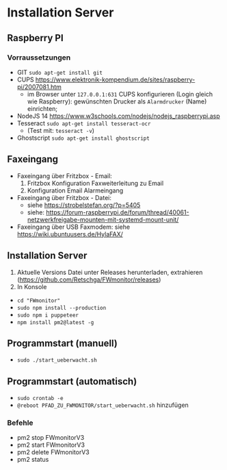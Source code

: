 # Installation Server

## Raspberry PI

### Vorraussetzungen

-   GIT `sudo apt-get install git`
-   CUPS <https://www.elektronik-kompendium.de/sites/raspberry-pi/2007081.htm>
    -   im Browser unter `127.0.0.1:631` CUPS konfigurieren (Login gleich wie Raspberry):
        gewünschten Drucker als `Alarmdrucker` (Name) einrichten;
-   NodeJS 14 <https://www.w3schools.com/nodejs/nodejs_raspberrypi.asp>
-   Tesseract `sudo apt-get install tesseract-ocr`
    -   (Test mit: `tesseract -v`)
-   Ghostscript `sudo apt-get install ghostscript`

## Faxeingang

-   Faxeingang über Fritzbox - Email:
    1. Fritzbox Konfiguration Faxweiterleitung zu Email
    2. Konfiguration Email Alarmeingang
-   Faxeingang über Fritzbox - Datei:
    -   siehe <https://strobelstefan.org/?p=5405>
    -   siehe:
        <https://forum-raspberrypi.de/forum/thread/40061-netzwerkfreigabe-mounten-mit-systemd-mount-unit/>
-   Faxeingang über USB Faxmodem: siehe <https://wiki.ubuntuusers.de/HylaFAX/>

## Installation Server

1. Aktuelle Versions Datei unter Releases herunterladen, extrahieren
   (<https://github.com/Retschga/FWmonitor/releases>)
2. In Konsole

-   `cd "FWmonitor"`
-   `sudo npm install --production`
-   `sudo npm i puppeteer`
-   `npm install pm2@latest -g`

## Programmstart (manuell)

-   `sudo ./start_ueberwacht.sh`

## Programmstart (automatisch)

-   `sudo crontab -e`
-   `@reboot PFAD_ZU_FWMONITOR/start_ueberwacht.sh` hinzufügen

### Befehle

-   pm2 stop FWmonitorV3
-   pm2 start FWmonitorV3
-   pm2 delete FWmonitorV3
-   pm2 status
